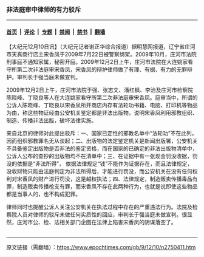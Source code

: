 ### 非法庭审中律师的有力驳斥

---

#### [首页](../../../..?n2750411) &nbsp;|&nbsp; [评论](../../../../../epoch-comment?n2750411) &nbsp;|&nbsp; [专题](../../../../../epoch-special?n2750411) &nbsp;|&nbsp; [禁闻](../../../../../epoch-news?n2750411) &nbsp;|&nbsp; [禁书](../../../../../books?n2750411) &nbsp;|&nbsp; [翻墙](https://github.com/gfw-breaker/nogfw/blob/master/README.md?n2750411)


<div class="post_content" id="artbody" itemprop="articleBody">
 <!-- article content begin -->
 <p>
  【大纪元12月10日讯】（大纪元记者谢正华综合报道）据明慧网报道，辽宁省庄河市天真商行店主宋香凤于2009年7月22日被警察绑架。2009年10月，庄河市法院刑事庭不通知家属，秘密开庭。2009年12月2日上午，庄河市法院在大连姚家看守所第二次非法庭审宋香凤，宋香凤的辩护律师做了有理、有据、有力的无罪辩护。审判长于强当庭未做宣判。
 </p>
 <p>
  2009年12月2日上午，庄河市法院于强、张志文、潘红枫、李治及庄河市检察院陈晓峰、丁晓良等人在大连姚家看守所第二次非法庭审宋香凤。庭审当中，所谓的公诉人陈晓峰、丁晓良以宋香凤所开商店内存有法轮功书籍、电脑、打印机等物品为由，称这些物证经由公安机关鉴定都是非法出版物，说明宋香凤利用邪教组织、制造、传播非法出版，破坏法律实施。
 </p>
 <p>
  来自北京的律师对此提出驳斥：一、国家已定性的邪教名单中“法轮功”不在此列，因而组织邪教罪名无从谈起；二、出版物的法定鉴定机关是新闻出版署，公安机关不具备鉴定出版物是否非法的鉴定资格，而在国家的已确定的非法出版物清单中，公诉人公布的查抄的出版物均不在清单中；三、在证据中有一张现金罚没收据，罚没的依据是“非法所得”， 依据法律规定“钱”不能作为证据存在，而且法律规定，没收财物只能由法庭判定为非法所得后，才能进行罚没，而公安机关在没有任何权利对宋香凤的财产进行罚没，这是越权执法；四、法律规定，制造贩卖传播毒品有罪，制造贩卖传播枪支有罪，而宋香凤不存在此两种行为，也就是说即使这些物品都是当事人的，也不构成犯罪。
 </p>
 <p>
  律师同时也提醒公诉人关注公安机关在执法过程中存在的严重违法行为。法院及检察院人员对律师的驳斥未做任何实质性的回应，审判长于强当庭未做宣判。很显然，庄河市公、检、法相关部门企图在法律上陷害宋香凤的阴谋落空了。
  <br/>
  <font color="#ffffff">
   (http://www.dajiyuan.com)
  </font>
 </p>
 <!-- article content end -->
 <div id="below_article_ad">
 </div>
</div>


---

原文链接（需翻墙）：https://www.epochtimes.com/gb/9/12/10/n2750411.htm